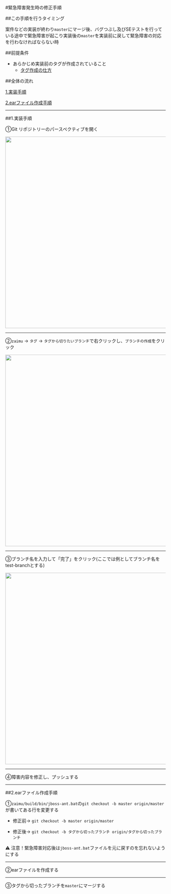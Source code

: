 #緊急障害発生時の修正手順

##この手順を行うタイミング

案件などの実装が終わり``master``にマージ後、バグつぶし及びSEテストを行っている途中で緊急障害が起こり実装後の``master``を実装前に戻して緊急障害の対応を行わなければならない時

##前提条件

- あらかじめ実装前のタグが作成されていること
  - [タグ作成の仕方](versionControlManual.md)

##全体の流れ

[1.実装手順](#実装手順)

[2.earファイル作成手順](#earファイル作成手順)

---------

##<a name="実装手順">1.実装手順

①Git リポジトリーのパースペクティブを開く

<img src="https://cloud.githubusercontent.com/assets/11863596/13942413/8b393ed6-f035-11e5-94fa-ee8c3c818537.PNG" width="600px">

---

②`zaimu` -> `タグ` -> `タグから切りたいブランチ`で右クリックし、`ブランチの作成`をクリック

<img src="https://cloud.githubusercontent.com/assets/11863596/14131860/35494f48-f67a-11e5-9265-6caf1a3c666e.png" width="600px">

---

③ブランチ名を入力して「完了」をクリック(ここでは例としてブランチ名をtest-branchとする)

<img src="https://cloud.githubusercontent.com/assets/11863596/14074698/f008c32c-f50d-11e5-8b8d-080377a74372.PNG" width="600px">

---

④障害内容を修正し、プッシュする

----

##<a name="earファイル作成手順">2.earファイル作成手順

①``zaimu/build/bin/jboss-ant.bat``の``git checkout -b master origin/master``が書いてある行を変更する

- 修正前→ ``git checkout -b master origin/master``

- 修正後→ ``git checkout -b タグから切ったブランチ origin/タグから切ったブランチ``

:warning: 注意！緊急障害対応後は``jboss-ant.bat``ファイルを元に戻すのを忘れないようにする

---

②earファイルを作成する

---

③タグから切ったブランチを``master``にマージする

